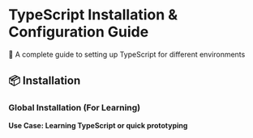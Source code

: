 # TypeScript Installation & Configuration Guide

🎯 A complete guide to setting up TypeScript for different environments 

## 📦 Installation 

### Global Installation (For Learning) 

<b>Use Case<b>: Learning TypeScript or quick prototyping 